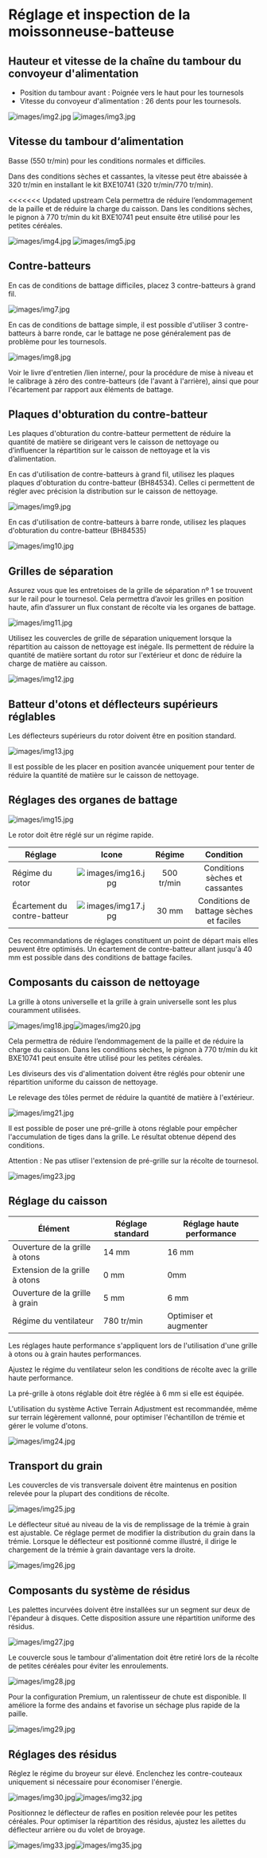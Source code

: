 # Réglage et inspection de la moissonneuse-batteuse

## Hauteur et vitesse de la chaîne du tambour du convoyeur d'alimentation


- Position du tambour avant : Poignée vers le haut pour les tournesols
- Vitesse du convoyeur d'alimentation : 26 dents pour les tournesols.

![images/img2.jpg](images/img2.jpg)
![images/img3.jpg](images/img3.jpg)

## Vitesse du tambour d‘alimentation

Basse (550 tr/min) pour les conditions normales et difficiles. 

Dans des conditions sèches et cassantes, la vitesse peut être abaissée à 320 tr/min en installant le kit BXE10741 (320 tr/min/770 tr/min). 

<<<<<<< Updated upstream
Cela permettra de réduire
l’endommagement de la paille et de réduire la charge du caisson. Dans les
conditions sèches, le pignon à 770 tr/min du kit BXE10741 peut ensuite être
utilisé pour les petites céréales.

![images/img4.jpg](images/img4.jpg)
![images/img5.jpg](images/img5.jpg)

## Contre-batteurs

En cas de conditions de battage difficiles, placez 3 contre-batteurs à grand fil.

![images/img7.jpg](images/img7.jpg)

En cas de conditions de battage simple, il est possible d'utiliser 3 contre-batteurs à barre ronde, car le battage ne pose généralement pas de problème pour les tournesols.

![images/img8.jpg](images/img8.jpg)

Voir le livre d'entretien /lien interne/, pour la procédure de mise à niveau et le calibrage à zéro des contre-batteurs (de l'avant à l'arrière), ainsi que pour l'écartement par rapport aux éléments de battage.

## Plaques d'obturation du contre-batteur

Les plaques d'obturation du contre-batteur permettent de réduire la quantité de matière se dirigeant vers le caisson de nettoyage ou d’influencer la répartition sur le caisson de nettoyage et la vis d’alimentation.

En cas d'utilisation de contre-batteurs à grand fil, utilisez les plaques plaques d'obturation du contre-batteur (BH84534). Celles ci permettent de régler avec précision la distribution sur le caisson de nettoyage.

![images/img9.jpg](images/img9.jpg)

En cas d'utilisation de contre-batteurs à barre ronde, utilisez les plaques d'obturation du contre-batteur (BH84535)

![images/img10.jpg](images/img10.jpg)

## Grilles de séparation

Assurez vous que les entretoises de la grille de séparation nº 1 se trouvent sur le rail pour le tournesol. Cela permettra d’avoir les grilles en position haute, afin d’assurer un flux constant de récolte via les organes de battage.

![images/img11.jpg](images/img11.jpg)

Utilisez les couvercles de grille de séparation uniquement lorsque la répartition au caisson de nettoyage est inégale. Ils permettent de réduire la quantité de matière sortant du rotor sur l'extérieur et donc de réduire la charge de matière au caisson.

![images/img12.jpg](images/img12.jpg)

## Batteur d'otons et déflecteurs supérieurs réglables

Les déflecteurs supérieurs du rotor doivent être en position standard.

![images/img13.jpg](images/img13.jpg)

Il est possible de les placer en position avancée uniquement pour tenter de réduire la quantité de matière sur le caisson de nettoyage.

## Réglages des organes de battage

![images/img15.jpg](images/img15.jpg)   

Le rotor doit être réglé sur un régime rapide.

| Réglage  |Icone| Régime | Condition |
|--------- |:---:|:------:|:---------:|
|Régime du rotor|![images/img16.jpg](images/img16.jpg)|500 tr/min|Conditions sèches et cassantes|
|Écartement du contre-batteur|![images/img17.jpg](images/img17.jpg)|30 mm|Conditions de battage sèches et   faciles|

Ces recommandations de réglages constituent un point de départ  mais elles peuvent être optimisés. 
Un écartement de contre-batteur allant jusqu'à 40 mm est possible dans des conditions de battage faciles.

## Composants du caisson de nettoyage

La grille à otons universelle et la grille à grain universelle sont les plus couramment utilisées.

![images/img18.jpg](images/img18.jpg)![images/img20.jpg](images/img20.jpg)

Cela permettra de réduire l’endommagement de la paille et de réduire la charge du caisson. Dans les conditions sèches, le pignon à 770 tr/min du kit BXE10741 peut ensuite être utilisé pour les petites céréales.

Les diviseurs des vis d'alimentation doivent être réglés pour obtenir une répartition uniforme du caisson de nettoyage. 

Le relevage des tôles permet de réduire la quantité de matière à l'extérieur. 

![images/img21.jpg](images/img21.jpg)

Il est possible de poser une pré-grille à otons réglable pour empêcher l'accumulation de tiges dans la grille. Le résultat obtenue dépend des conditions.

Attention : Ne pas utliser l'extension de pré-grille sur la récolte de tournesol. 

![images/img23.jpg](images/img23.jpg)

## Réglage du caisson 

|  Élément | Réglage standard  | Réglage haute performance  |
|---|---|---|
|Ouverture de la grille à otons | 14 mm|16 mm|
|Extension de la grille à otons| 0 mm|  0mm |
|Ouverture de la grille à grain |5 mm   |6 mm   |
|Régime du ventilateur |780 tr/min   |Optimiser et augmenter  |

Les réglages haute performance s'appliquent lors de l'utilisation d'une grille à otons ou à grain hautes performances.

Ajustez le régime du ventilateur selon les conditions de récolte avec la grille haute performance.

La pré-grille à otons réglable doit être réglée à 6 mm si elle est équipée. 

L'utilisation du système Active Terrain Adjustment est recommandée, même sur terrain légèrement vallonné, pour optimiser l'échantillon de trémie et gérer le volume d'otons.

![images/img24.jpg](images/img24.jpg)

## Transport du grain

Les couvercles de vis transversale doivent être maintenus en position relevée pour la plupart des conditions de récolte.

![images/img25.jpg](images/img25.jpg)

Le déflecteur situé au niveau de la vis de remplissage de la trémie à grain est ajustable. Ce réglage permet de modifier la distribution du grain dans la trémie. Lorsque le déflecteur est positionné comme illustré, il dirige le chargement de la trémie à grain davantage vers la droite.

![images/img26.jpg](images/img26.jpg)

## Composants du système de résidus

Les palettes incurvées doivent être installées sur un segment sur deux de l'épandeur à disques. Cette disposition assure une répartition uniforme des résidus.

![images/img27.jpg](images/img27.jpg)

Le couvercle sous le tambour d'alimentation doit être retiré lors de la récolte de petites céréales pour éviter les enroulements.

![images/img28.jpg](images/img28.jpg)

Pour la configuration Premium, un ralentisseur de chute est disponible. Il améliore la forme des andains et favorise un séchage plus rapide de la paille.

![images/img29.jpg](images/img29.jpg)

## Réglages des résidus

Réglez le régime du broyeur sur élevé. Enclenchez les contre-couteaux uniquement si nécessaire pour économiser l'énergie.

![images/img30.jpg](images/img30.jpg)![images/img32.jpg](images/img32.jpg)

Positionnez le déflecteur de rafles en position relevée pour les petites céréales. Pour optimiser la répartition des résidus, ajustez les ailettes du déflecteur arrière ou du volet de broyage.

![images/img33.jpg](images/img33.jpg)![images/img35.jpg](images/img35.jpg)